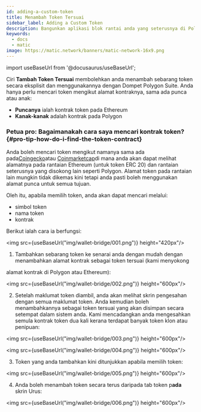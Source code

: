 ```yaml
---
id: adding-a-custom-token
title: Menambah Token Tersuai
sidebar_label: Adding a Custom Token
description: Bangunkan aplikasi blok rantai anda yang seterusnya di Polygon.
keywords:
  - docs
  - matic
image: https://matic.network/banners/matic-network-16x9.png
---
```

import useBaseUrl from '@docusaurus/useBaseUrl';

Ciri **Tambah Token Tersuai** membolehkan anda menambah sebarang token secara eksplisit dan menggunakannya dengan Dompet Polygon Suite. Anda hanya perlu mencari token mengikut alamat kontraknya, sama ada punca atau anak:

* **Puncanya** ialah kontrak token pada Ethereum
* **Kanak-kanak** adalah kontrak pada Polygon

### Petua pro: Bagaimanakah cara saya mencari kontrak token? {#pro-tip-how-do-i-find-the-token-contract}

Anda boleh mencari token mengikut namanya sama ada pada[Coingecko](http://coingecko.com)atau [Coinmarketcap](https://coinmarketcap.com/)di mana anda akan dapat melihat alamatnya pada rantaian Ethereum (untuk token ERC 20) dan rantaian seterusnya yang disokong lain seperti Polygon. Alamat token pada rantaian lain mungkin tidak dikemas kini tetapi anda pasti boleh menggunakan alamat punca untuk semua tujuan.

Oleh itu, apabila memilih token, anda akan dapat mencari melalui:
* simbol token
* nama token
* kontrak

Berikut ialah cara ia berfungsi:

<img src={useBaseUrl("img/wallet-bridge/001.png")} height="420px"/>

1. Tambahkan sebarang token ke senarai anda dengan mudah dengan menambahkan alamat kontrak sebagai token tersuai (kami menyokong

alamat kontrak di Polygon atau Ethereum):

<img src={useBaseUrl("img/wallet-bridge/002.png")} height="600px"/>

2. Setelah maklumat token diambil, anda akan melihat skrin pengesahan dengan semua maklumat token. Anda kemudian boleh menambahkannya sebagai token tersuai yang akan disimpan secara setempat dalam sistem anda. Kami mencadangkan anda mengesahkan semula kontrak token dua kali kerana terdapat banyak token klon atau penipuan:

<img src={useBaseUrl("img/wallet-bridge/003.png")} height="600px"/>

<img src={useBaseUrl("img/wallet-bridge/004.png")} height="600px"/>

3. Token yang anda tambahkan kini ditunjukkan apabila memilih token:

<img src={useBaseUrl("img/wallet-bridge/005.png")} height="600px"/>

4. Anda boleh menambah token secara terus daripada tab token p**ada** skrin Urus:

<img src={useBaseUrl("img/wallet-bridge/006.png")} height="600px"/>
